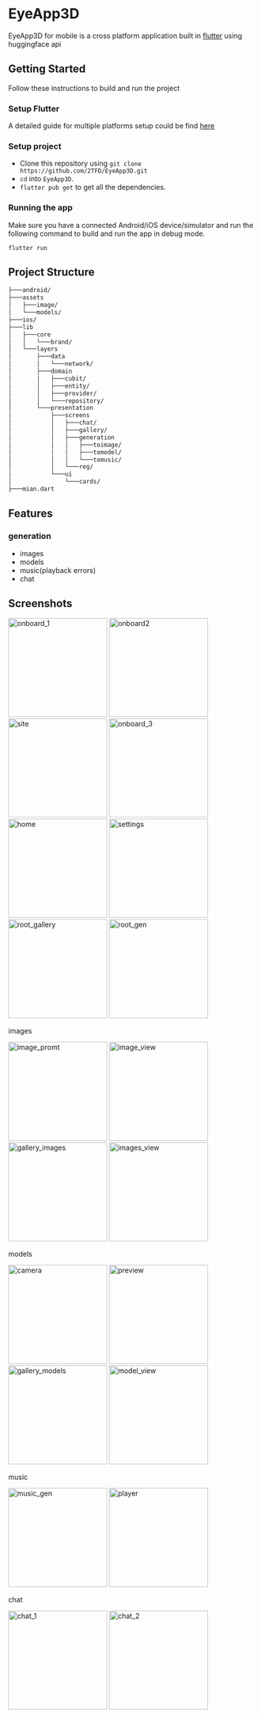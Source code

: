 # EyeApp3D
EyeApp3D for mobile is a cross platform application built in [flutter](https://flutter.dev/) using huggingface api
## Getting Started
Follow these instructions to build and run the project
### Setup Flutter
A detailed guide for multiple platforms setup could be find [here](https://flutter.dev/docs/get-started/install/)
### Setup project
  - Clone this repository using `git clone https://github.com/2TFD/EyeApp3D.git`
  - `cd` into `EyeApp3D`.
  - `flutter pub get` to get all the dependencies.
### Running the app
Make sure you have a connected Android/iOS device/simulator and run the following command to build and run the app in debug mode.

`flutter run`

## Project Structure
```bash
├───android/       
├───assets
│   ├───image/
│   └───models/
├───ios/
├───lib
│   ├───core
│   │   └───brand/
│   └───layers
│       ├───data
│       │   └───network/
│       ├───domain
│       │   ├───cubit/
│       │   ├───entity/
│       │   ├───provider/
│       │   └───repository/
│       └───presentation
│           ├───screens
│           │   ├───chat/
│           │   ├───gallery/
│           │   ├───generation
│           │   │   ├───toimage/
│           │   │   ├───tomodel/
│           │   │   └───tomusic/
│           │   └───reg/
│           └───ui
│               └───cards/
├───mian.dart
```
## Features

### generation
  - images
  - models
  - music(playback errors)
  - chat

## Screenshots
<p>
<img src="https://github.com/2TFD/EyeApp3D/blob/main/publication/screenshots/onboard_1.png" alt="onboard_1" width="200">
<img src="https://github.com/2TFD/EyeApp3D/blob/main/publication/screenshots/onboard2.png" alt="onboard2" width="200">
<img src="https://github.com/2TFD/EyeApp3D/blob/main/publication/screenshots/site.png" alt="site" width="200">
<img src="https://github.com/2TFD/EyeApp3D/blob/main/publication/screenshots/onboard_3.png" alt="onboard_3" width="200">
<img src="https://github.com/2TFD/EyeApp3D/blob/main/publication/screenshots/home.png" alt="home" width="200">
<img src="https://github.com/2TFD/EyeApp3D/blob/main/publication/screenshots/settings.png" alt="settings" width="200">
<img src="https://github.com/2TFD/EyeApp3D/blob/main/publication/screenshots/root_gallery.png" alt="root_gallery" width="200">
<img src="https://github.com/2TFD/EyeApp3D/blob/main/publication/screenshots/root_gen.png" alt="root_gen" width="200">
</p>
images
<p>
<img src="https://github.com/2TFD/EyeApp3D/blob/main/publication/screenshots/image_promt.png" alt="image_promt" width="200">
<img src="https://github.com/2TFD/EyeApp3D/blob/main/publication/screenshots/image_view.png" alt="image_view" width="200">
<img src="https://github.com/2TFD/EyeApp3D/blob/main/publication/screenshots/gallery_images.png" alt="gallery_images" width="200">
<img src="https://github.com/2TFD/EyeApp3D/blob/main/publication/screenshots/images_view.png" alt="images_view" width="200">
</p>
models
<p>
<img src="https://github.com/2TFD/EyeApp3D/blob/main/publication/screenshots/camera.png" alt="camera" width="200">
<img src="https://github.com/2TFD/EyeApp3D/blob/main/publication/screenshots/preview.png" alt="preview" width="200">
<img src="https://github.com/2TFD/EyeApp3D/blob/main/publication/screenshots/gallery_models.png" alt="gallery_models" width="200">
<img src="https://github.com/2TFD/EyeApp3D/blob/main/publication/screenshots/model_view.png" alt="model_view" width="200">
</p>
music
<p>
<img src="https://github.com/2TFD/EyeApp3D/blob/main/publication/screenshots/music_gen.png" alt="music_gen" width="200">
<img src="https://github.com/2TFD/EyeApp3D/blob/main/publication/screenshots/player.png" alt="player" width="200">
</p>
chat
<p>
<img src="https://github.com/2TFD/EyeApp3D/blob/main/publication/screenshots/chat_1.png" alt="chat_1" width="200">
<img src="https://github.com/2TFD/EyeApp3D/blob/main/publication/screenshots/chat_2.png" alt="chat_2" width="200">
</p>




